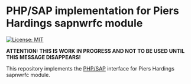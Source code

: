 # PHP/SAP implementation for Piers Hardings sapnwrfc module

[![License: MIT][license-mit]](LICENSE)

**ATTENTION: THIS IS WORK IN PROGRESS AND NOT TO BE USED UNTIL THIS MESSAGE DISAPPEARS!**

This repository implements the [PHP/SAP][phpsap] interface for Piers Hardings sapnwrfc module.

[phpsap]: https://php-sap.github.io
[license-mit]: https://img.shields.io/badge/license-MIT-blue.svg
